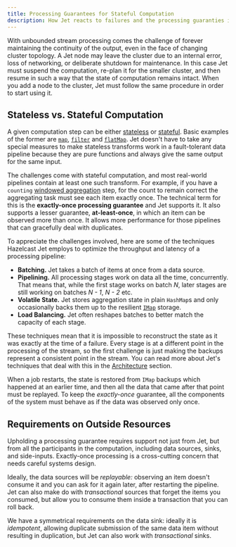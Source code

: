 ```yaml
---
title: Processing Guarantees for Stateful Computation
description: How Jet reacts to failures and the processing guaranties it can offer.
---
```


With unbounded stream processing comes the challenge of forever
maintaining the continuity of the output, even in the face of changing
cluster topology. A Jet node may leave the cluster due to an internal
error, loss of networking, or deliberate shutdown for maintenance. In
this case Jet must suspend the computation, re-plan it for the smaller
cluster, and then resume in such a way that the state of computation
remains intact. When you add a node to the cluster, Jet must follow the
same procedure in order to start using it.

## Stateless vs. Stateful Computation

A given computation step can be either
[stateless](../api/stateless-transforms.md) or
[stateful](../api/stateful-transforms.md). Basic
examples of the former are
[`map`](../api/stateless-transforms.md#map),
[`filter`](../api/stateless-transforms.md#filter) and
[`flatMap`](../api/stateless-transforms.md#flatmap). Jet doesn't have to
take any special measures to make stateless transforms work in a
fault-tolerant data pipeline because they are pure functions and always
give the same output for the same input.

The challenges come with stateful computation, and most real-world
pipelines contain at least one such transform. For example, if you have
a `counting` [windowed aggregation](../tutorials/windowing.md) step, for
the count to remain correct the aggregating task must see each item
exactly once. The technical term for this is the **exactly-once
processing guarantee** and Jet supports it. It also supports a lesser
guarantee, **at-least-once**, in which an item can be observed more than
once. It allows more performance for those pipelines that can gracefully
deal with duplicates.

To appreciate the challenges involved, here are some of the techniques
Hazelcast Jet employs to optimize the throughput and latency of a
processing pipeline:

- **Batching.** Jet takes a batch of items at once from a data source.
- **Pipelining.** All processing stages work on data all the time,
  concurrently. That means that, while the first stage works on batch
  *N*, later stages are still working on batches *N - 1*, *N - 2* etc.
- **Volatile State.** Jet stores aggregation state in plain `HashMap`s
  and only occasionally backs them up to the resilient
  [`IMap`](https://docs.hazelcast.org/docs/latest-dev/javadoc/com/hazelcast/map/IMap.html)
  storage.
- **Load Balancing.** Jet often reshapes batches to better match the
  capacity of each stage.

These techniques mean that it is impossible to reconstruct the state as
it was exactly at the time of a failure. Every stage is at a different
point in the processing of the stream, so the first challenge is just
making the backups represent a consistent point in the stream. You can
read more about Jet's techniques that deal with this in the
[Architecture](/docs/architecture/fault-tolerance) section.

When a job restarts, the state is restored from `IMap` backups which
happened at an earlier time, and then all the data that came after that
point must be replayed. To keep the *exactly-once* guarantee, all the
components of the system must behave as if the data was observed only
once.

## Requirements on Outside Resources

Upholding a processing guarantee requires support not just from Jet, but
from all the participants in the computation, including data sources,
sinks, and side-inputs. Exactly-once processing is a cross-cutting
concern that needs careful systems design.

Ideally, the data sources will be *replayable:* observing an item
doesn't consume it and you can ask for it again later, after restarting
the pipeline. Jet can also make do with *transactional* sources that
forget the items you consumed, but allow you to consume them inside a
transaction that you can roll back.

We have a symmetrical requirements on the data sink: ideally it is
*idempotent*, allowing duplicate submission of the same data item
without resulting in duplication, but Jet can also work with
*transactional* sinks.
